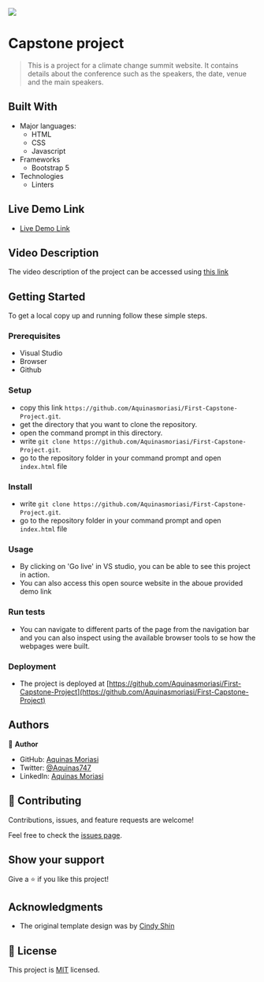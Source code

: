 ![](https://img.shields.io/badge/Microverse-blueviolet)

# Capstone project
> This is a project for a climate change summit website. It contains details about the conference such as the speakers, the date, venue and the main speakers.


## Built With

- Major languages:
  - HTML
  - CSS
  - Javascript
- Frameworks
  - Bootstrap 5
- Technologies
  - Linters

## Live Demo Link

- [Live Demo Link](https://aquinasmoriasi.github.io/conference-page/)

## Video Description 
The video description of the  project can be accessed using [this link](https://drive.google.com/file/d/1IYAXnYJ6rdBYw5BQzioRgXQ8uvp8CC6T/view?usp=sharing)

## Getting Started

To get a local copy up and running follow these simple steps.

### Prerequisites
- Visual Studio
- Browser
- Github

### Setup
- copy this link `https://github.com/Aquinasmoriasi/First-Capstone-Project.git`.
- get the directory that you want to clone the repository.
- open the command prompt in this directory.
- write `git clone https://github.com/Aquinasmoriasi/First-Capstone-Project.git`.
- go to the repository folder in your command prompt and open `index.html` file
### Install
- write `git clone https://github.com/Aquinasmoriasi/First-Capstone-Project.git`.
- go to the repository folder in your command prompt and open `index.html` file
### Usage
- By clicking on 'Go live' in VS studio, you can be able to see this project in action.
- You can also access this open source website in the aboue provided demo link
### Run tests
- You can navigate to different parts of the page from the navigation bar and you can also inspect using the available browser tools to se how the webpages were built.
### Deployment
- The project is deployed at [https://github.com/Aquinasmoriasi/First-Capstone-Project](https://github.com/Aquinasmoriasi/First-Capstone-Project)

## Authors

👤 **Author**

- GitHub: [Aquinas Moriasi](https://github.com/Aquinasmoriasi)
- Twitter: [@Aquinas747](twitter.com/aquinas747)
- LinkedIn: [Aquinas Moriasi](https://linkedin.com/in/linkedinhandle)

## 🤝 Contributing

Contributions, issues, and feature requests are welcome!

Feel free to check the [issues page](https://github.com/Aquinasmoriasi/First-Capstone-Project).

## Show your support

Give a ⭐️ if you like this project!

## Acknowledgments
- The original template design was by [Cindy Shin](https://www.behance.net/adagio07)

## 📝 License

This project is [MIT](./LICENSE) licensed.
